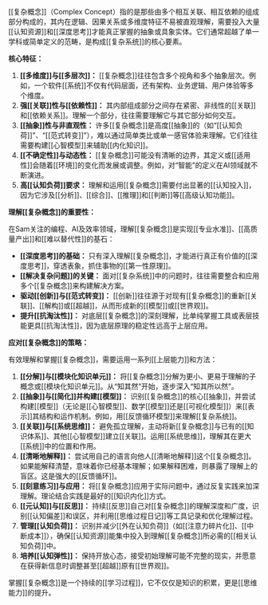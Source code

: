 [[复杂概念]]（Complex Concept）指的是那些由多个相互关联、相互依赖的组成部分构成的，其内在逻辑、因果关系或多维度特征不易被直观理解，需要投入大量[[认知资源]]和[[深度思考]]才能真正掌握的抽象或具象实体。它们通常超越了单一学科或简单定义的范畴，是构成[[复杂系统]]的核心要素。

**核心特征：**

1.  **[[多维度]]与[[多层次]]：** [[复杂概念]]往往包含多个视角和多个抽象层次。例如，一个软件[[系统]]不仅有代码层面，还有架构、业务逻辑、用户体验等多个维度。
2.  **强[[关联]]性与[[依赖性]]：** 其内部组成部分之间存在紧密、非线性的[[关联]]和[[依赖关系]]。理解一个部分，往往需要理解它与其它部分如何交互。
3.  **[[抽象]]性与非直观性：** 许多[[复杂概念]]是高度[[抽象]]的（如“[[认知负荷]]”、“[[范式转变]]”），难以通过简单类比或单一感官体验来理解。它们往往需要构建[[心智模型]]来辅助[[内化知识]]。
4.  **[[不确定性]]与动态性：** [[复杂概念]]可能没有清晰的边界，其定义或[[适用性]]会随着[[环境]]的变化而发展或调整。例如，对“智能”的定义在AI领域就不断演进。
5.  **高[[认知负荷]]要求：** 理解和运用[[复杂概念]]需要付出显著的[[认知投入]]，因为它涉及[[分析]]、[[综合]]、[[推理]]和[[判断]]等[[高级认知功能]]。

**理解[[复杂概念]]的重要性：**

在Sam关注的编程、AI及效率领域，理解[[复杂概念]]是实现[[专业水准]]、[[高质量产出]]和[[难以替代性]]的基石：

*   **[[深度思考]]的基础：** 只有深入理解[[复杂概念]]，才能进行真正有价值的[[深度思考]]，穿透表象，抓住事物的[[第一性原理]]。
*   **[[解决复杂问题]]的关键：** 面对[[复杂系统]]中的问题时，往往需要整合和应用多个[[复杂概念]]来构建解决方案。
*   **驱动[[创新]]与[[范式转变]]：** [[创新]]往往源于对现有[[复杂概念]]的重新[[关联]]、[[解构]]或[[超越]]，从而形成新的[[模型]]或[[世界观]]。
*   **提升[[抗淘汰性]]：** 对底层[[复杂概念]]的深刻理解，比单纯掌握工具或表层技能更具[[抗淘汰性]]，因为底层原理的稳定性远高于上层应用。

**应对[[复杂概念]]的策略：**

有效理解和掌握[[复杂概念]]，需要运用一系列[[上层能力]]和方法：

1.  **[[分解]]与[[模块化知识单元]]：** 将[[复杂概念]]分解为更小、更易于理解的子概念或[[模块化知识单元]]。从“知其然”开始，逐步深入“知其所以然”。
2.  **[[抽象]]与[[简化]]并构建[[模型]]：** 识别[[复杂概念]]的核心[[抽象]]，并尝试构建[[模型]]（无论是[[心智模型]]、数学[[模型]]还是[[可视化模型]]）来[[表示]]其结构和运作机制。例如，用[[反馈循环模型]]来理解[[复杂系统]]。
3.  **[[关联]]与[[系统思维]]：** 避免孤立理解，主动将新[[复杂概念]]与已有的[[知识体系]]、其他[[心智模型]]建立[[关联]]。运用[[系统思维]]，理解其在更大[[系统]]中的位置和作用。
4.  **[[清晰地解释]]：** 尝试用自己的语言向他人[[清晰地解释]]这个[[复杂概念]]。如果能解释清楚，意味着你已经基本理解；如果解释困难，则暴露了理解上的盲区。这是强大的[[反馈循环]]。
5.  **[[刻意练习]]与应用：** 将[[复杂概念]]应用于实际问题中，通过反复实践来加深理解。理论结合实践是最好的[[知识内化]]方式。
6.  **[[元认知]]与[[反思]]：** 持续[[反思]]自己对[[复杂概念]]的理解深度和广度，识别[[认知偏差]]和误区，并利用[[思维过程日记]]等工具记录和优化理解过程。
7.  **管理[[认知负荷]]：** 识别并减少[[外在认知负荷]]（如[[注意力碎片化]]、[[中断成本]]），确保[[认知资源]]能集中投入到理解[[复杂概念]]所必需的[[相关认知负荷]]中。
8.  **培养[[认知弹性]]：** 保持开放心态，接受初始理解可能不完整的现实，并愿意在获得新信息时调整甚至[[超越]]原有[[世界观]]。

掌握[[复杂概念]]是一个持续的[[学习过程]]，它不仅仅是知识的积累，更是[[思维能力]]的提升。